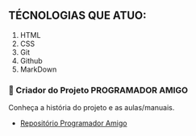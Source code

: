 ## TÉCNOLOGIAS QUE ATUO:

1. HTML
2. CSS
3. Git
4. Github
5. MarkDown

### 🚀 Criador do Projeto **PROGRAMADOR AMIGO**

Conheça a história do projeto e as aulas/manuais.

* [Repositório Programador Amigo](https://github.com/rodrusantu-dev/Programador-amigo) 
